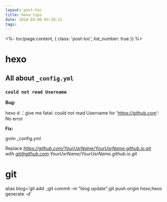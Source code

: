 ```yaml
---
layout: post-toc
title: hexo-tips
date: 2018-03-08 03:29:11
tags:
---
```


<%- toc(page.content, {
        class: 'post-toc',
        list_number: true
    }) %>


# hexo

## All about `_config.yml` 

###  `could not read Username`

**Bug:**

>
hexo d ：give me fatal: could not read Username for 'https://github.com': No error  

**Fix:**  

>
gvim _config.yml


Replace *https://github.com/YourUsrName/YourUsrName.github.io.git*   
with *git@github.com:YourUsrName/YourUsrName.github.io.git*  


# git

alias blog='git add .;git commit -m "blog update";git push origin hexo;hexo generate -d'